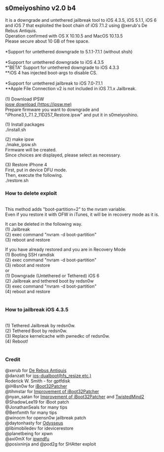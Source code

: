 <h2>s0meiyoshino v2.0 b4</h2>
It is a downgrade and untethered jailbreak tool to iOS 4.3.5, iOS 5.1.1, iOS 6 and iOS 7 that exploited the boot chain of iOS 7.1.2 using @xerub's De Rebus Antiquis.<br/>
Operation confirmed with OS X 10.10.5 and MacOS 10.13.5</br>
Please secure about 10 GB of free space.<br/>
<br/>
*Support for untethered downgrade to 5.1.1-7.1.1 (without shsh)<br/>
<br/>
*Support for untethered downgrade to iOS 4.3.5<br/>
*"BETA" Support for untethered downgrade to iOS 4.3.3<br/>
**iOS 4 has injected boot-args to disable CS.<br/>
<br/>
*Support for untethered jailbreak to iOS 7.0-7.1.1<br/>
**Apple File Connection v2 is not included in iOS 7.1.x Jailbreak. <br/>
<br/>
(1) Download IPSW<br/>
<a href="https://ipsw.me">ipsw download (https://ipsw.me)</a><br/>
Prepare firmware you want to downgrade and "iPhone3,1_7.1.2_11D257_Restore.ipsw" and put it in s0meiyoshino.<br/>

(1) Install packages<br/>
./install.sh<br/>

(2) make ipsw<br/>
./make_ipsw.sh<br/>
Firmware will be created.<br/>
Since choices are displayed, please select as necessary.<br/>

(3) Restore iPhone 4<br/>
First, put in device DFU mode.<br/>
Then, execute the following.<br/>
./restore.sh<br/>

<h3>How to delete exploit</h3><br/>
This method adds "boot-partition=2" to the nvram variable.<br/>
Even if you restore it with OFW in iTunes, it will be in recovery mode as it is.<br/>

It can be deleted in the following way.<br/>
(1) Jailbreak<br/>
(2) exec command "nvram -d boot-partition"<br/>
(3) reboot and restore<br/>

If you have already restored and you are in Recovery Mode<br/>
(1) Booting SSH ramdisk<br/>
(2) exec command "nvram -d boot-partition"<br/>
(3) reboot and restore<br/>
or<br/>
(1) Downgrade (Untethered or Tethered) iOS 6<br/>
(2) Jailbreak and tethered boot by redsn0w<br/>
(3) exec command "nvram -d boot-partition"<br/>
(4) reboot and restore<br/>
<br/>
<h3>How to jailbreak iOS 4.3.5</h3><br/>
(1) Tethered Jailbreak by redsn0w.<br/>
(2) Tethered Boot by redsn0w.<br/>
(3) Replace kernelcache with pwnedkc of redsn0w.<br/>
(4) Reboot!<br/>
<br/>
<h3>Credit</h3>
@xerub for <a href="https://xerub.github.io/ios/iboot/2018/05/10/de-rebus-antiquis.html">De Rebus Antiquis</a><br/>
@danzatt for <a href="https://github.com/danzatt/ios-dualboot">ios-dualboot(hfs_resize etc.)</a><br/>
Roderick W. Smith - for gptfdisk<br/>
@iH8sn0w for <a href="https://github.com/iH8sn0w/iBoot32Patcher">iBoot32Patcher</a><br/>
@tihmstar for <a href="https://github.com/tihmstar/iBoot32Patcher">Improvement of iBoot32Patcher</a><br/>
@nyan_satan for <a href="https://github.com/NyanSatan/iBoot32Patcher">Improvement of iBoot32Patcher</a> and <a href="https://github.com/NyanSatan/TwistedMind2">TwistedMind2</a><br/>
@ShadowLee19 for iBoot patch<br/>
@JonathanSeals for many tips<br/>
@Benfxmth for many tips<br/>
@winocm for opensn0w jailbreak patch<br/>
@daytonhasty for <a href="https://dayt0n.com/articles/Odysseus/">Odysseus</a><br/>
@libimobiledev for idevicerestore<br/>
@planetbeing for xpwn<br/>
@axi0mX for <a href="https://github.com/axi0mX/ipwndfu">ipwndfu</a><br/>
@posixninja and @pod2g for SHAtter exploit<br/>
<br/>